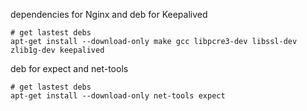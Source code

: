 dependencies for Nginx and deb for Keepalived

    # get lastest debs
    apt-get install --download-only make gcc libpcre3-dev libssl-dev zlib1g-dev keepalived

deb for expect and net-tools

    # get lastest debs
    apt-get install --download-only net-tools expect
